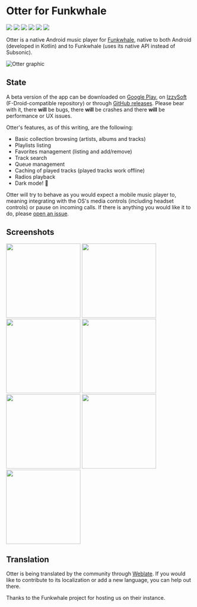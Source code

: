 # Otter for Funkwhale

![](https://img.shields.io/github/license/apognu/otter?style=flat-square)
[![](https://img.shields.io/travis/apognu/otter/master?style=flat-square)](https://travis-ci.org/apognu/otter)
[![](https://img.shields.io/badge/Play%20Store-otter-informational?style=flat-square)](https://play.google.com/store/apps/details?id=com.github.apognu.otter)
[![](https://img.shields.io/badge/IzzySoft-otter-informational?style=flat-square)](https://apt.izzysoft.de/fdroid/index/apk/com.github.apognu.otter)
[![](https://img.shields.io/badge/APK-otter-informational?style=flat-square)](https://github.com/apognu/otter/releases) [![](https://translate.funkwhale.audio/widgets/otter/-/android/svg-badge.svg)](https://translate.funkwhale.audio/projects/otter/android/)

Otter is a native Android music player for [Funkwhale](https://funkwhale.audio), native to both Android (developed in Kotlin) and to Funkwhale (uses its native API instead of Subsonic).

![Otter graphic](https://github.com/apognu/otter/raw/develop/app/src/main/play/listings/en-US/graphics/feature-graphic/1.png)

## State

A beta version of the app can be downloaded on [Google Play](https://play.google.com/store/apps/details?id=com.github.apognu.otter), on [IzzySoft](https://apt.izzysoft.de/fdroid/index/apk/com.github.apognu.otter) (F-Droid-compatible repository) or through [GitHub releases](https://github.com/apognu/otter/releases). Please bear with it, there **will** be bugs, there **will** be crashes and there **will** be performance or UX issues.

Otter's features, as of this writing, are the following:

 * Basic collection browsing (artists, albums and tracks)
 * Playlists listing
 * Favorites management (listing and add/remove)
 * Track search
 * Queue management
 * Caching of played tracks (played tracks work offline)
 * Radios playback
 * Dark mode! 🎉

Otter will try to behave as you would expect a mobile music player to, meaning integrating with the OS's media controls (including headset controls) or pause on incoming calls. If there is anything you would like it to do, please [open an issue](https://github.com/apognu/otter/issues/new).

## Screenshots

<img src="https://github.com/apognu/otter/raw/develop/app/src/main/play/listings/en-US/graphics/phone-screenshots/1.png" width="200" /> <img src="https://github.com/apognu/otter/raw/develop/app/src/main/play/listings/en-US/graphics/phone-screenshots/2.png" width="200" /> <img src="https://github.com/apognu/otter/raw/develop/app/src/main/play/listings/en-US/graphics/phone-screenshots/3.png" width="200" /> <img src="https://github.com/apognu/otter/raw/develop/app/src/main/play/listings/en-US/graphics/phone-screenshots/4.png" width="200" /> <img src="https://github.com/apognu/otter/raw/develop/app/src/main/play/listings/en-US/graphics/phone-screenshots/5.png" width="200" /> <img src="https://github.com/apognu/otter/raw/develop/app/src/main/play/listings/en-US/graphics/phone-screenshots/6.png" width="200" /> <img src="https://github.com/apognu/otter/raw/develop/app/src/main/play/listings/en-US/graphics/phone-screenshots/7.png" width="200" />

## Translation

Otter is being translated by the community through [Weblate](https://translate.funkwhale.audio/projects/otter/android/). If you would like to contribute to its localization or add a new language, you can help out there.

Thanks to the Funkwhale project for hosting us on their instance.
